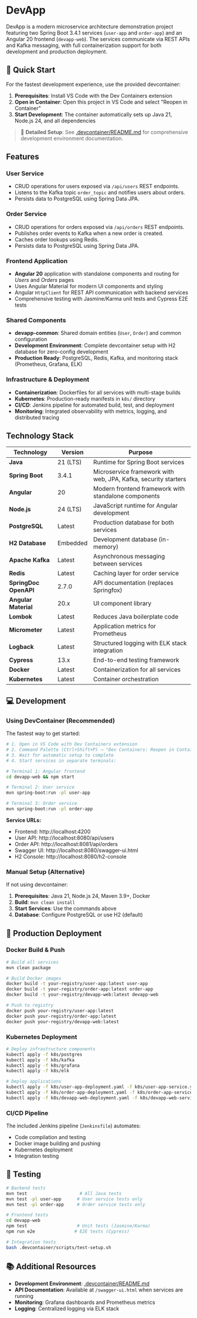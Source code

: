# DevApp

DevApp is a modern microservice architecture demonstration project featuring two Spring Boot 3.4.1 services (`user-app` and `order-app`) and an Angular 20 frontend (`devapp-web`). The services communicate via REST APIs and Kafka messaging, with full containerization support for both development and production deployment.

## 🚀 Quick Start

For the fastest development experience, use the provided devcontainer:

1. **Prerequisites**: Install VS Code with the Dev Containers extension
2. **Open in Container**: Open this project in VS Code and select "Reopen in Container"
3. **Start Development**: The container automatically sets up Java 21, Node.js 24, and all dependencies

> 📖 **Detailed Setup**: See [.devcontainer/README.md](.devcontainer/README.md) for comprehensive development environment documentation.

## Features

### User Service
- CRUD operations for users exposed via `/api/users` REST endpoints.
- Listens to the Kafka topic `order_topic` and notifies users about orders.
- Persists data to PostgreSQL using Spring Data JPA.

### Order Service
- CRUD operations for orders exposed via `/api/orders` REST endpoints.
- Publishes order events to Kafka when a new order is created.
- Caches order lookups using Redis.
- Persists data to PostgreSQL using Spring Data JPA.

### Frontend Application
- **Angular 20** application with standalone components and routing for *Users* and *Orders* pages
- Uses Angular Material for modern UI components and styling
- Angular `HttpClient` for REST API communication with backend services
- Comprehensive testing with Jasmine/Karma unit tests and Cypress E2E tests

### Shared Components
- **devapp-common**: Shared domain entities (`User`, `Order`) and common configuration
- **Development Environment**: Complete devcontainer setup with H2 database for zero-config development
- **Production Ready**: PostgreSQL, Redis, Kafka, and monitoring stack (Prometheus, Grafana, ELK)

### Infrastructure & Deployment
- **Containerization**: Dockerfiles for all services with multi-stage builds
- **Kubernetes**: Production-ready manifests in `k8s/` directory
- **CI/CD**: Jenkins pipeline for automated build, test, and deployment
- **Monitoring**: Integrated observability with metrics, logging, and distributed tracing

## Technology Stack

| Technology | Version | Purpose |
|------------|---------|---------|
| **Java** | 21 (LTS) | Runtime for Spring Boot services |
| **Spring Boot** | 3.4.1 | Microservice framework with web, JPA, Kafka, security starters |
| **Angular** | 20 | Modern frontend framework with standalone components |
| **Node.js** | 24 (LTS) | JavaScript runtime for Angular development |
| **PostgreSQL** | Latest | Production database for both services |
| **H2 Database** | Embedded | Development database (in-memory) |
| **Apache Kafka** | Latest | Asynchronous messaging between services |
| **Redis** | Latest | Caching layer for order service |
| **SpringDoc OpenAPI** | 2.7.0 | API documentation (replaces Springfox) |
| **Angular Material** | 20.x | UI component library |
| **Lombok** | Latest | Reduces Java boilerplate code |
| **Micrometer** | Latest | Application metrics for Prometheus |
| **Logback** | Latest | Structured logging with ELK stack integration |
| **Cypress** | 13.x | End-to-end testing framework |
| **Docker** | Latest | Containerization for all services |
| **Kubernetes** | Latest | Container orchestration |

## 💻 Development

### Using DevContainer (Recommended)

The fastest way to get started:

```bash
# 1. Open in VS Code with Dev Containers extension
# 2. Command Palette (Ctrl+Shift+P) → "Dev Containers: Reopen in Container"
# 3. Wait for automatic setup to complete
# 4. Start services in separate terminals:

# Terminal 1: Angular frontend
cd devapp-web && npm start

# Terminal 2: User service
mvn spring-boot:run -pl user-app

# Terminal 3: Order service
mvn spring-boot:run -pl order-app
```

**Service URLs:**
- Frontend: http://localhost:4200
- User API: http://localhost:8080/api/users
- Order API: http://localhost:8081/api/orders
- Swagger UI: http://localhost:8080/swagger-ui.html
- H2 Console: http://localhost:8080/h2-console

### Manual Setup (Alternative)

If not using devcontainer:

1. **Prerequisites**: Java 21, Node.js 24, Maven 3.9+, Docker
2. **Build**: `mvn clean install`
3. **Start Services**: Use the commands above
4. **Database**: Configure PostgreSQL or use H2 (default)

## 🚀 Production Deployment

### Docker Build & Push

```bash
# Build all services
mvn clean package

# Build Docker images
docker build -t your-registry/user-app:latest user-app
docker build -t your-registry/order-app:latest order-app
docker build -t your-registry/devapp-web:latest devapp-web

# Push to registry
docker push your-registry/user-app:latest
docker push your-registry/order-app:latest
docker push your-registry/devapp-web:latest
```

### Kubernetes Deployment

```bash
# Deploy infrastructure components
kubectl apply -f k8s/postgres
kubectl apply -f k8s/kafka
kubectl apply -f k8s/grafana
kubectl apply -f k8s/elk

# Deploy applications
kubectl apply -f k8s/user-app-deployment.yaml -f k8s/user-app-service.yaml
kubectl apply -f k8s/order-app-deployment.yaml -f k8s/order-app-service.yaml
kubectl apply -f k8s/devapp-web-deployment.yaml -f k8s/devapp-web-service.yaml
```

### CI/CD Pipeline

The included Jenkins pipeline (`Jenkinsfile`) automates:
- Code compilation and testing
- Docker image building and pushing
- Kubernetes deployment
- Integration testing

## 🧪 Testing

```bash
# Backend tests
mvn test                    # All Java tests
mvn test -pl user-app      # User service tests only
mvn test -pl order-app     # Order service tests only

# Frontend tests
cd devapp-web
npm test                   # Unit tests (Jasmine/Karma)
npm run e2e               # E2E tests (Cypress)

# Integration tests
bash .devcontainer/scripts/test-setup.sh
```

## 📚 Additional Resources

- **Development Environment**: [.devcontainer/README.md](.devcontainer/README.md)
- **API Documentation**: Available at `/swagger-ui.html` when services are running
- **Monitoring**: Grafana dashboards and Prometheus metrics
- **Logging**: Centralized logging via ELK stack

